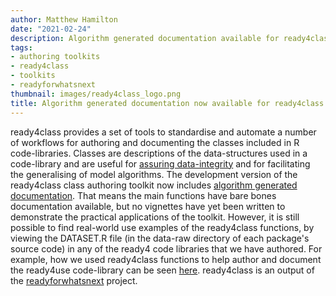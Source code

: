 ```yaml
---
author: Matthew Hamilton
date: "2021-02-24"
description: Algorithm generated documentation available for ready4class class authoring toolkit.
tags:
- authoring toolkits
- ready4class
- toolkits
- readyforwhatsnext
thumbnail: images/ready4class_logo.png
title: Algorithm generated documentation now available for ready4class function authoring toolkit.
---
```


ready4class provides a set of tools to standardise and automate a number of workflows for authoring and documenting the classes included in R code-libraries. Classes are descriptions of the data-structures used in a code-library and are useful for [assuring data-integrity](https://ready4-dev.github.io/youthu/articles/Data_Integrity.html) and for facilitating the generalising of model algorithms. The development version of the ready4class class authoring toolkit now includes [algorithm generated documentation](https://ready4-dev.github.io/ready4class/). That means the main functions have bare bones documentation available, but no vignettes have yet been written to demonstrate the practical applications of the toolkit. However, it is still possible to find real-world use examples of the ready4class functions, by viewing the DATASET.R file (in the data-raw directory of each package's source code) in any of the ready4 code libraries that we have authored. For example, how we used ready4class functions to help author and document the ready4use code-library can be seen [here](https://github.com/ready4-dev/ready4use/blob/master/data-raw/DATASET.R). ready4class is an output of the [readyforwhatsnext](../readyforwhatsnext/) project.